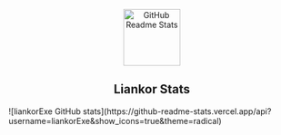 <p align="center">
 <img width="100px" src="https://res.cloudinary.com/anuraghazra/image/upload/v1594908242/logo_ccswme.svg" align="center" alt="GitHub Readme Stats" />
 <h2 align="center">Liankor Stats</h2>
</p>
![liankorExe GitHub stats](https://github-readme-stats.vercel.app/api?username=liankorExe&show_icons=true&theme=radical)


